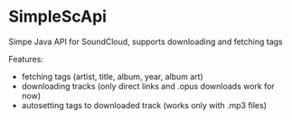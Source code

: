 # SimpleScApi
Simpe Java API for SoundCloud, supports downloading and fetching tags

Features:
- fetching tags (artist, title, album, year, album art)
- downloading tracks (only direct links and .opus downloads work for now)
- autosetting tags to downloaded track (works only with .mp3 files)
